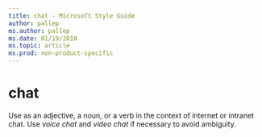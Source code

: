 ```yaml
---
title: chat - Microsoft Style Guide
author: pallep
ms.author: pallep
ms.date: 01/19/2018
ms.topic: article
ms.prod: non-product-specific
---
```


# chat

Use as an adjective, a noun, or a verb in the context of internet or intranet chat. Use *voice chat* and *video chat* if necessary to avoid ambiguity.
